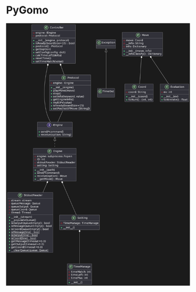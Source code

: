 # PyGomo
![Image](https://github.com/nguyencongminh090/PyGomo/blob/5277c1769f5db5ad6a06ed690efb76690916a893/UML%20diagram.png?raw=True)
